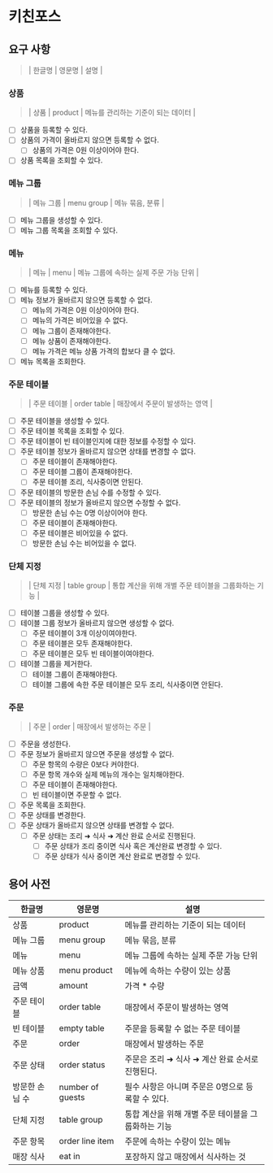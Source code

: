 # 키친포스

## 요구 사항

> | 한글명 | 영문명 | 설명 |

### 상품

> | 상품 | product | 메뉴를 관리하는 기준이 되는 데이터 |

- [ ] 상품을 등록할 수 있다.
- [ ] 상품의 가격이 올바르지 않으면 등록할 수 없다.
    - [ ] 상품의 가격은 0원 이상이어야 한다.
- [ ] 상품 목록을 조회할 수 있다.

### 메뉴 그룹

> | 메뉴 그룹 | menu group | 메뉴 묶음, 분류 |

- [ ] 메뉴 그룹을 생성할 수 있다.
- [ ] 메뉴 그룹 목록을 조회할 수 있다.

### 메뉴

> | 메뉴 | menu | 메뉴 그룹에 속하는 실제 주문 가능 단위 |

- [ ] 메뉴를 등록할 수 있다.
- [ ] 메뉴 정보가 올바르지 않으면 등록할 수 없다.
    - [ ] 메뉴의 가격은 0원 이상이어야 한다.
    - [ ] 메뉴의 가격은 비어있을 수 없다.
    - [ ] 메뉴 그룹이 존재해야한다.
    - [ ] 메뉴 상품이 존재해야한다.
    - [ ] 메뉴 가격은 메뉴 상품 가격의 합보다 클 수 없다.
- [ ] 메뉴 목록을 조회한다.

### 주문 테이블

> | 주문 테이블 | order table | 매장에서 주문이 발생하는 영역 |

- [ ] 주문 테이블을 생성할 수 있다.
- [ ] 주문 테이블 목록을 조회할 수 있다.
- [ ] 주문 테이블이 빈 테이블인지에 대한 정보를 수정할 수 있다.
- [ ] 주문 테이블 정보가 올바르지 않으면 상태를 변경할 수 없다.
  - [ ] 주문 테이블이 존재해야한다.
  - [ ] 주문 테이블 그룹이 존재해야한다.
  - [ ] 주문 테이블 조리, 식사중이면 안된다.
- [ ] 주문 테이블의 방문한 손님 수를 수정할 수 있다.
- [ ] 주문 테이블의 정보가 올바르지 않으면 수정할 수 없다.
  - [ ] 방문한 손님 수는 0명 이상이어야 한다.
  - [ ] 주문 테이블이 존재해야한다.
  - [ ] 주문 테이블은 비어있을 수 없다.
  - [ ] 방문한 손님 수는 비어있을 수 없다.

### 단체 지정

> | 단체 지정 | table group | 통합 계산을 위해 개별 주문 테이블을 그룹화하는 기능 |

- [ ] 테이블 그룹을 생성할 수 있다.
- [ ] 테이블 그룹 정보가 올바르지 않으면 생성할 수 없다.
  - [ ] 주문 테이블이 3개 이상이여야한다.
  - [ ] 주문 테이블은 모두 존재해야한다.
  - [ ] 주문 테이블은 모두 빈 테이블이여야한다.
- [ ] 테이블 그룹을 제거한다.
  - [ ] 테이블 그룹이 존재해야한다.
  - [ ] 테이블 그룹에 속한 주문 테이블은 모두 조리, 식사중이면 안된다.

### 주문

> | 주문 | order | 매장에서 발생하는 주문 |

- [ ] 주문을 생성한다.
- [ ] 주문 정보가 올바르지 않으면 주문을 생성할 수 없다.
  - [ ] 주문 항목의 수량은 0보다 커야한다.
  - [ ] 주문 항목 개수와 실제 메뉴의 개수는 일치해야한다.
  - [ ] 주문 테이블이 존재해야한다.
  - [ ] 빈 테이블이면 주문할 수 없다.
- [ ] 주문 목록을 조회한다.
- [ ] 주문 상태를 변경한다.
- [ ] 주문 상태가 올바르지 않으면 상태를 변경할 수 없다.
  - [ ] 주문 상태는 조리 ➜ 식사 ➜ 계산 완료 순서로 진행된다.
    - [ ] 주문 상태가 조리 중이면 식사 혹은 계산완료 변경할 수 있다.
    - [ ] 주문 상태가 식사 중이면 계산 완료로 변경할 수 있다.

## 용어 사전

| 한글명 | 영문명 | 설명 |
| --- | --- | --- |
| 상품 | product | 메뉴를 관리하는 기준이 되는 데이터 |
| 메뉴 그룹 | menu group | 메뉴 묶음, 분류 |
| 메뉴 | menu | 메뉴 그룹에 속하는 실제 주문 가능 단위 |
| 메뉴 상품 | menu product | 메뉴에 속하는 수량이 있는 상품 |
| 금액 | amount | 가격 * 수량 |
| 주문 테이블 | order table | 매장에서 주문이 발생하는 영역 |
| 빈 테이블 | empty table | 주문을 등록할 수 없는 주문 테이블 |
| 주문 | order | 매장에서 발생하는 주문 |
| 주문 상태 | order status | 주문은 조리 ➜ 식사 ➜ 계산 완료 순서로 진행된다. |
| 방문한 손님 수 | number of guests | 필수 사항은 아니며 주문은 0명으로 등록할 수 있다. |
| 단체 지정 | table group | 통합 계산을 위해 개별 주문 테이블을 그룹화하는 기능 |
| 주문 항목 | order line item | 주문에 속하는 수량이 있는 메뉴 |
| 매장 식사 | eat in | 포장하지 않고 매장에서 식사하는 것 |
